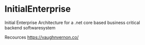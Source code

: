 # InitialEnterprise
Initial Enterprise Architecture for a .net core based business critical backend softwaresystem 





Recources
https://vaughnvernon.co/
